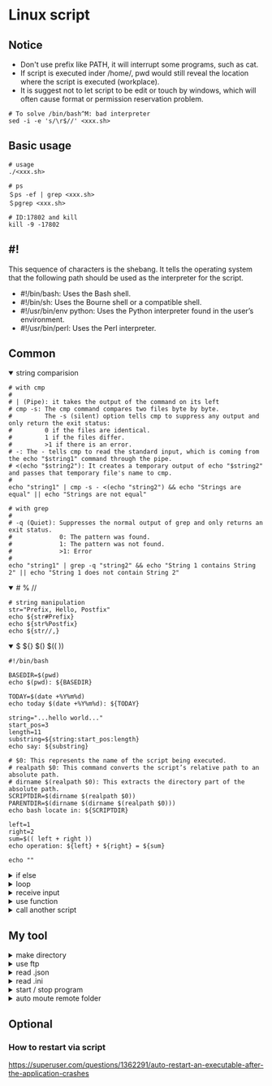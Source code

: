 # Linux script

## Notice
- Don't use prefix like PATH, it will interrupt some programs, such as cat.
- If script is executed inder /home/<user>, pwd would still reveal the location where the script is executed (workplace).
- It is suggest not to let script to be edit or touch by windows, which will often cause format or permission reservation problem.
```console
# To solve /bin/bash^M: bad interpreter
sed -i -e 's/\r$//' <xxx.sh>
```

## Basic usage
```console
# usage
./<xxx.sh>

# ps
＄ps -ef | grep <xxx.sh>
＄pgrep <xxx.sh>

# ID:17802 and kill
kill -9 -17802
```

## #!
This sequence of characters is the shebang. It tells the operating system that the following path should be used as the interpreter for the script.
- #!/bin/bash: Uses the Bash shell.
- #!/bin/sh: Uses the Bourne shell or a compatible shell.
- #!/usr/bin/env python: Uses the Python interpreter found in the user’s environment.
- #!/usr/bin/perl: Uses the Perl interpreter.

## Common

<details open>
<summary>string comparision</summary>

```console
# with cmp
#
# | (Pipe): it takes the output of the command on its left
# cmp -s: The cmp command compares two files byte by byte.
#         The -s (silent) option tells cmp to suppress any output and only return the exit status:
#         0 if the files are identical.
#         1 if the files differ.
#         >1 if there is an error.
# -: The - tells cmp to read the standard input, which is coming from the echo "$string1" command through the pipe.
# <(echo "$string2"): It creates a temporary output of echo "$string2" and passes that temporary file's name to cmp.
#
echo "string1" | cmp -s - <(echo "string2") && echo "Strings are equal" || echo "Strings are not equal"

# with grep
#
# -q (Quiet): Suppresses the normal output of grep and only returns an exit status.
#             0: The pattern was found.
#             1: The pattern was not found.
#             >1: Error
#
echo "string1" | grep -q "string2" && echo "String 1 contains String 2" || echo "String 1 does not contain String 2"
```
</details>

<details open>
<summary># % //</summary>

```console
# string manipulation
str="Prefix, Hello, Postfix"
echo ${str#Prefix}
echo ${str%Postfix}
echo ${str//,}
```
</details>

<details open>
<summary>$  ${}  $()  $(( ))</summary>

```console
#!/bin/bash

BASEDIR=$(pwd)
echo $(pwd): ${BASEDIR}

TODAY=$(date +%Y%m%d)
echo today $(date +%Y%m%d): ${TODAY}

string="...hello world..."
start_pos=3
length=11
substring=${string:start_pos:length}
echo say: ${substring}

# $0: This represents the name of the script being executed.
# realpath $0: This command converts the script’s relative path to an absolute path.
# dirname $(realpath $0): This extracts the directory part of the absolute path.
SCRIPTDIR=$(dirname $(realpath $0))
PARENTDIR=$(dirname $(dirname $(realpath $0)))
echo bash locate in: ${SCRIPTDIR}

left=1
right=2
sum=$(( left + right ))
echo operation: ${left} + ${right} = ${sum}

echo ""
```
</details>

<details>
<summary>if else</summary>

```console
#!/bin/bash

# if [...]; then ...
# elif [...]; then ...
# else ...
# fi

# AND: &&
# OR:  ||
# NOT: !

if ! [ -d ${1} ]; then
    echo Directory ${1} not exist 
elif ! [ -f ${1} ]; then
    echo File ${1} not exist
else
    echo ${1} not exist
fi
```
</details>

<details>
<summary>loop</summary>

```console
#!/bin/bash

echo list:
files=(file0 file1 file2 file3)
for file in ${files[@]}
do
    echo ${file}
done

echo list directory:
# ls
# -p : append / if it is a dirctory
# -v : skip
files=$(ls -p | grep -v .sh)
for file in ${files[@]}
do
    echo ${BASEDIR}/${file}
done
```
</details>

<details>
<summary>receive input</summary>

```console
#!/bin/bash

# Function to check if input is a number
is_number() {
    if [[ $1 =~ ^[0-9]+$ ]]; then
        return 0
    else
        return 1
    fi
}

# Function to check if input contains specific content
contains_content() {
    if [[ $1 == *"$2"* ]]; then
        return 0
    else
        return 1
    fi
}

# Main script

# Command
# ./recieve.sh 3
# ./recieve.sh hello world
# ./recieve.sh 3 "say hello world"

# Run with interactive way:
#read -p "Enter a value: " input

# Run with value assigned:
input=$1
# Count the number of additional arguments
args=("$@")
echo Number arguments: ${#args[@]}
echo ${args[@]}
echo ""

# Check if the input is a number
if is_number "$input"; then
    echo "The input is a number."
else
    echo "The input is not a number."
fi

# Check if the input contains the word 'hello'
if contains_content "$input" "hello"; then
    echo "The input contains 'hello'."
else
    echo "The input does not contain 'hello'."
fi
```
</details>

<details>
<summary>use function</summary>

```console
#!/bin/bash

function say_hello() {
    echo hello world
}
say_hello

function gen_word() {
    echo hello
}
echo $(gen_word)

function add_num() {
    local sum=$(( $1 + $2 ))
    return $sum
}
add_num 1 2
echo test 1 + 2 = $?
```
</details>

<details>
<summary>call another script</summary>

### 2 approach
```console
# Runs the script in a new process. Variables and functions are not shared.
./another_script.sh

# Runs the script in the same process. Variables and functions are shared.
source another_script.sh
```
### script
```console
#!/bin/bash

# method 1
# my_function() {
#    echo hello world
#}
source ./another_script.sh
res=$(my_function)
echo say: $res

# method 2
# my_function() {
#    global_res="hello world"
#}
source ./another_script.sh
my_function
echo say: $global_res

# method 3
# my_function() {
#    return "hello world"
#}
source ./another_script.sh
my_function
res=$?
echo say: $res
```
</details>

## My tool

<details>
<summary>make directory</summary>

```console
#!/bin/bash

function is_exist() {
    if [ -d $1 ]; then
        return 0
    else
        return 1
    fi
}

# Main

# Check if the directory name is provided as an argument
if [ -z $1 ]; then
    echo "Usage: $0 <directory_name>"
    exit 1
fi

# Create the directory
if is_exist $1; then
    echo Already existed $1
    exit 1
else
    mkdir -p $1
fi

# Confirm the directory
if is_exist $1; then
  echo Directory $1 created successfully.
else
  echo Failed to create directory $1.
fi
```
</details>

<details>
<summary>use ftp</summary>

```console
ftp -n $host <<END_SCRIPT
quote USER $user
quote PASS $pass
cd <...>
ls
mkdir <...>
put <element>
get <element>
quit
END_SCRIP
```
</details>

<details>
<summary>read .json</summary>

raw.json
```console
{
    "id": 3,
    "message": {
            "id": 333,
            "string": "raw"
    }
}
```
script
```console
#!/bin/bash

# Main

# use jq
# jq .message.string raw.json

# Check if names is provided as an argument
if [ -z $2 ]; then
    echo "Usage: $0 <.nest.nest...> <json>"
    exit 1
fi

# Extract information
result=$(jq $1 $2)

# Check result
if [ -z $result ]; then
    echo null
else
    echo $result
fi
```
</details>

<details>
<summary>read .ini</summary>

config.ini
```console
[main]
description = Sample configuration
timeout = 10
monitoring_interval = 20
 
[database]
server = db.example.org
port = 3306
username = dbuser
password = dbpass
```
script
```console
#!/bin/bash

# Function to read an INI file
read_ini_file() {
    local filename="$1"
    local section=""
    while IFS=' = ' read -r key value; do
        if [[ $key =~ ^\[(.*)\]$ ]]; then
            section="${BASH_REMATCH[1]}"
        elif [[ $key && $value ]]; then
            key=$(echo $key | tr -d ' ')
            value=$(echo $value | tr -d ' ')
            eval "${section}_${key}='${value}'"
        fi
    done < "$filename"
}

# Main

ini_file="config.ini"
read_ini_file $ini_file

# Reveal the values
#echo "Description: $main_description"
#echo "Database Server: $database_server"
```
</details>

<details>
<summary>start / stop program</summary>

stop_program.sh
```console
#! /bin/bash

function GET_PID() {
    #PROG_NAME=$1
    #HT_PID=$(ps -efa | grep -w $PROG_NAME | grep -v grep | grep -v tail | grep -v vi | grep -v 'sh -c'| awk '{print $2}')

    PROG_NAME=$1
    HT_PID=$(pgrep -x $1)
    echo $HT_PID
}

function KILL_PID() {
    PROC_NAME=$1
    PID=$2
    if kill -9 $PID ; then
        echo "$PROC_NAME (pid $PID) stopped  "
    else
        echo "$PROC_NAME could not be stopped   "
    fi
}

# Main

# Usage
if [ -z $1 ]; then
    echo "Usage: $0 <program_name>"
    exit 1
fi

# Get pid
PROG_NAME=$1
HT_PID=$(GET_PID $PROG_NAME)
# Break string into list
IFS=' ' read -r -a HT_PID <<< $HT_PID

# Check empty
if [ ${#HT_PID[@]} -eq 0 ]; then
    echo "$PROC_NAME process is not running "
    exit 0
fi

# Kill pid
for PID in ${HT_PID[@]}
do
    KILL_PID $PROG_NAME $PID
done
```
start_program.sh
```console
#! /bin/bash

function GET_PID() {
    HT_PID=$(pgrep -x $1)
    echo $HT_PID
}

# Main

# Usage
if [ -z $1 ]; then
    echo "Usage: $0 <program_name program_command>"
    echo "Usage: $0 ./helloworld  ...             "
    exit 1
fi

# Get input
PROGRAM=("$@")
echo input: ${PROGRAM[@]}
NAME=${PROGRAM[0]//[.\/]}
echo program: $NAME
# note: //[.\/] means remove . and / in string

# Check program
HT_PID=$(GET_PID $NAME)
if ! [ -z $HT_PID ]; then
    echo "$NAME process is already running..."
    exit 0
fi

# Execute program
${PROGRAM[@]} &
#$BINARY_PATH/$PROC_NAME $PROG_COMMAND &
#sleep 1

# Check program
HT_PID=$(GET_PID $NAME)
if ! [ -z $HT_PID ]; then
    echo "Execute $NAME success  "
else
    echo "Execute $NAME failed   "
fi
```
</details>

<details>
<summary>auto moute remote folder</summary>

when_reboot.sh
```console
#!/bin/bash

# unmount
echo "Attempting to unmount /home/yujen/sshfs-yujen ..."
./force_unmount.sh /home/yujen/sshfs-yujen

# sshfs
echo "Attempting to mount /home/yujen/sshfs-yujen ..."
mkdir /home/yujen/sshfs-yujen
sshfs -o password_stdin,reconnect,ServerAliveInterval=15,ServerAliveCountMax=3 yujen@192.168.9.191:/media/disk4T/yujen /home/yujen/sshfs-yujen <<< "password"
```
force_unmount.sh
```console
#!/bin/bash

PASSWORD="yujen"

MOUNT_POINT="$1"

if [ -z "$MOUNT_POINT" ]; then
    echo "Usage: $0 /path/to/mount_point"
    exit 1
fi

#echo "Attempting to unmount $MOUNT_POINT ..."
# Try to unmount the mount point
#echo $PASSWORD | sudo fusermount -u "$MOUNT_POINT"


echo "Attempting to kill first then unmount $MOUNT_POINT ..."
# If unmount fails, find and kill processes using the mount point
if mountpoint -q "$MOUNT_POINT"; then
    echo "$MOUNT_POINT is still mounted. Finding processes using it ..."
    lsof "$MOUNT_POINT"

    echo "Killing processes using $MOUNT_POINT..."
    echo $PASSWORD | sudo lsof -t "$MOUNT_POINT" | xargs -I {} sudo kill -9 {}

    # Retry unmounting forcefully
    echo "Attempting to forcefully unmount $MOUNT_POINT..."
    echo $PASSWORD | sudo fusermount -uz "$MOUNT_POINT"

    if mountpoint -q "$MOUNT_POINT"; then
        echo "Failed to unmount $MOUNT_POINT. Please check for any remaining processes."
    else
        echo "$MOUNT_POINT successfully unmounted."
    fi
else
    echo "$MOUNT_POINT successfully unmounted."
fi

echo "deleting $MOUNT_POINT ..."
rm -rf $MOUNT_POINT
```
</details>

## Optional

### How to restart via script

https://superuser.com/questions/1362291/auto-restart-an-executable-after-the-application-crashes
